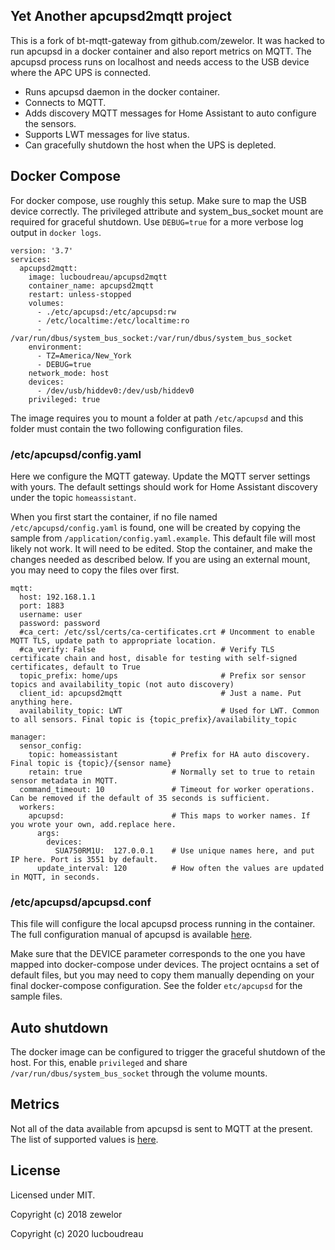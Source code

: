 
## Yet Another apcupsd2mqtt project

This is a fork of bt-mqtt-gateway from github.com/zewelor. It was hacked to run apcupsd in a docker container and also report metrics on MQTT. The apcupsd process runs on localhost and needs access to the USB device where the APC UPS is connected.

* Runs apcupsd daemon in the docker container.
* Connects to MQTT.
* Adds discovery MQTT messages for Home Assistant to auto configure the sensors.
* Supports LWT messages for live status.
* Can gracefully shutdown the host when the UPS is depleted.

## Docker Compose

For docker compose, use roughly this setup. Make sure to map the USB device correctly. The privileged attribute and system_bus_socket mount are required for graceful shutdown. Use ``DEBUG=true`` for a more verbose log output in ``docker logs``.

```
version: '3.7'
services:
  apcupsd2mqtt:
    image: lucboudreau/apcupsd2mqtt
    container_name: apcupsd2mqtt
    restart: unless-stopped
    volumes:
      - ./etc/apcupsd:/etc/apcupsd:rw
      - /etc/localtime:/etc/localtime:ro
      - /var/run/dbus/system_bus_socket:/var/run/dbus/system_bus_socket
    environment:
      - TZ=America/New_York
      - DEBUG=true
    network_mode: host
    devices:
      - /dev/usb/hiddev0:/dev/usb/hiddev0
    privileged: true
```

The image requires you to mount a folder at path ``/etc/apcupsd`` and this folder must contain the two following configuration files.

### /etc/apcupsd/config.yaml

Here we configure the MQTT gateway. Update the MQTT server settings with yours. The default settings should work for Home Assistant discovery under the topic ``homeassistant``.

When you first start the container, if no file named ``/etc/apcupsd/config.yaml`` is found, one will be created by copying the sample from ``/application/config.yaml.example``. This default file will most likely not work. It will need to be edited. Stop the container, and make the changes needed as described below. If you are using an external mount, you may need to copy the files over first.

```
mqtt:
  host: 192.168.1.1
  port: 1883
  username: user
  password: password
  #ca_cert: /etc/ssl/certs/ca-certificates.crt # Uncomment to enable MQTT TLS, update path to appropriate location.
  #ca_verify: False                            # Verify TLS certificate chain and host, disable for testing with self-signed certificates, default to True
  topic_prefix: home/ups                       # Prefix sor sensor topics and availability_topic (not auto discovery)
  client_id: apcupsd2mqtt                      # Just a name. Put anything here.
  availability_topic: LWT                      # Used for LWT. Common to all sensors. Final topic is {topic_prefix}/availability_topic

manager:
  sensor_config:
    topic: homeassistant            # Prefix for HA auto discovery. Final topic is {topic}/{sensor name}
    retain: true                    # Normally set to true to retain sensor metadata in MQTT.
  command_timeout: 10               # Timeout for worker operations. Can be removed if the default of 35 seconds is sufficient.
  workers:
    apcupsd:                        # This maps to worker names. If you wrote your own, add.replace here.
      args:
        devices:
          SUA750RM1U:  127.0.0.1    # Use unique names here, and put IP here. Port is 3551 by default.
      update_interval: 120          # How often the values are updated in MQTT, in seconds.
```

### /etc/apcupsd/apcupsd.conf

This file will configure the local apcupsd process running in the container. The full configuration manual of apcupsd is available [here](http://www.apcupsd.org/manual/).

Make sure that the DEVICE parameter corresponds to the one you have mapped into docker-compose under devices. The project ocntains a set of default files, but you may need to copy them manually depending on your final docker-compose configuration. See the folder ``etc/apcupsd`` for the sample files.


## Auto shutdown

The docker image can be configured to trigger the graceful shutdown of the host. For this, enable ``privileged`` and share ``/var/run/dbus/system_bus_socket`` through the volume mounts.


## Metrics

Not all of the data available from apcupsd is sent to MQTT at the present. The list of supported values is [here](https://github.com/lucboudreau/apcupsd2mqtt/blob/main/workers/apcupsd.py#L11).

## License

Licensed under MIT.

Copyright (c) 2018 zewelor

Copyright (c) 2020 lucboudreau
